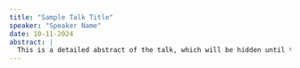 ```yaml
---
title: "Sample Talk Title"
speaker: "Speaker Name"
date: 10-11-2024
abstract: |
  This is a detailed abstract of the talk, which will be hidden until the user clicks the title.
---
```

